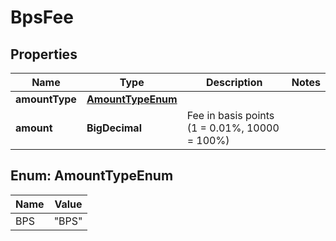 

# BpsFee


## Properties

| Name | Type | Description | Notes |
|------------ | ------------- | ------------- | -------------|
|**amountType** | [**AmountTypeEnum**](#AmountTypeEnum) |  |  |
|**amount** | **BigDecimal** | Fee in basis points (1 &#x3D; 0.01%, 10000 &#x3D; 100%) |  |



## Enum: AmountTypeEnum

| Name | Value |
|---- | -----|
| BPS | &quot;BPS&quot; |



